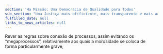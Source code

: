 ```yaml
---
section: '4a Missão: Uma Democracia de Qualidade para Todos'
sub_section: "Uma Justiça mais efificiente, mais transparente e mais acessível"
fulfilled_date: null
links_to_news_articles: null
---
```


Rever as regras sobre conexão de processos, assim evitando os “megaprocessos”, relativamente aos quais a morosidade se coloca de forma particularmente grave;
